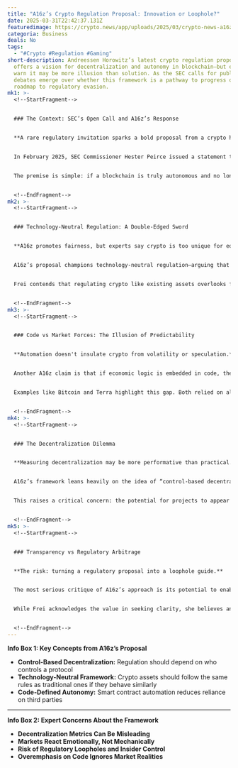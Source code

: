 ```yaml
---
title: "A16z’s Crypto Regulation Proposal: Innovation or Loophole?"
date: 2025-03-31T22:42:37.131Z
featuredimage: https://crypto.news/app/uploads/2025/03/crypto-news-a16z-option04-1380x820.webp
categoria: Business
deals: No
tags:
  - "#Crypto #Regulation #Gaming"
short-description: Andreessen Horowitz’s latest crypto regulation proposal
  offers a vision for decentralization and autonomy in blockchain—but experts
  warn it may be more illusion than solution. As the SEC calls for public input,
  debates emerge over whether this framework is a pathway to progress or a
  roadmap to regulatory evasion.
mk1: >-
  <!--StartFragment-->


  ### The Context: SEC’s Open Call and A16z’s Response


  **A rare regulatory invitation sparks a bold proposal from a crypto heavyweight.**


  In February 2025, SEC Commissioner Hester Peirce issued a statement titled “There Must Be Some Way Out of Here,” signaling a turning point in the crypto regulation debate. The SEC’s Request for Information aimed to solicit public feedback on whether and how crypto assets should be classified as securities. Just weeks later, A16z responded with a comprehensive proposal centered around “control-based decentralization.”


  The premise is simple: if a blockchain is truly autonomous and no longer controlled by a central group, then its tokens shouldn’t be considered securities. But simplicity doesn’t mean consensus. The crypto community remains divided on whether this model genuinely advances clarity—or cleverly sidesteps oversight.


  <!--EndFragment-->
mk2: >-
  <!--StartFragment-->


  ### Technology-Neutral Regulation: A Double-Edged Sword


  **A16z promotes fairness, but experts say crypto is too unique for equal treatment.**


  A16z’s proposal champions technology-neutral regulation—arguing that if a crypto asset acts like a traditional financial product, it should be regulated like one. Yet critics, including Alice Frei of Outset PR, caution that crypto’s distinct structure defies traditional comparisons. Blockchain introduces new economic behaviors, from decentralized governance to tokenized ownership models, that have no historical parallel.


  Frei contends that regulating crypto like existing assets overlooks fundamental innovations. Bitcoin’s digital scarcity, Ethereum’s smart contracts, and DeFi’s permissionless design all challenge the very categories that current regulations are built upon.


  <!--EndFragment-->
mk3: >-
  <!--StartFragment-->


  ### Code vs Market Forces: The Illusion of Predictability


  **Automation doesn't insulate crypto from volatility or speculation.**


  Another A16z claim is that if economic logic is embedded in code, the asset should be considered independent of human-driven effort—potentially exempting it from the Howey test. Frei disagrees. She argues that code may define mechanics, but market behavior is driven by sentiment, speculation, and macroeconomic variables.


  Examples like Bitcoin and Terra highlight this gap. Both relied on algorithmic designs, yet their prices fluctuated wildly due to external events. Terra’s algorithmic stablecoin model failed catastrophically when market confidence collapsed—proving that even the most automated systems are still vulnerable to human emotion.


  <!--EndFragment-->
mk4: >-
  <!--StartFragment-->


  ### The Decentralization Dilemma


  **Measuring decentralization may be more performative than practical.**


  A16z’s framework leans heavily on the idea of “control-based decentralization”—using operational metrics to determine whether a network qualifies as autonomous. But Frei cautions that real decentralization is not binary. Governance token distribution, protocol upgrades, and backend infrastructure often remain concentrated, even when surface-level indicators suggest openness.


  This raises a critical concern: the potential for projects to appear decentralized while retaining significant centralized control. Frei fears that without clear enforcement standards, the framework could be exploited by bad actors masking manipulation as autonomy.


  <!--EndFragment-->
mk5: >-
  <!--StartFragment-->


  ### Transparency vs Regulatory Arbitrage


  **The risk: turning a regulatory proposal into a loophole guide.**


  The most serious critique of A16z’s approach is its potential to enable regulatory arbitrage. Projects could temporarily decentralize—or simulate decentralization—just enough to pass a legal test, then reconsolidate power post-approval. Frei warns this could erode trust and hurt retail investors who assume protections are in place.


  While Frei acknowledges the value in seeking clarity, she believes any regulation must also account for crypto’s emotional and economic dynamics—not just its technical design.


  <!--EndFragment-->
---
```

<!--StartFragment-->

**Info Box 1: Key Concepts from A16z’s Proposal**

* **Control-Based Decentralization:** Regulation should depend on who controls a protocol
* **Technology-Neutral Framework:** Crypto assets should follow the same rules as traditional ones if they behave similarly
* **Code-Defined Autonomy:** Smart contract automation reduces reliance on third parties

- - -

**Info Box 2: Expert Concerns About the Framework**

* **Decentralization Metrics Can Be Misleading**
* **Markets React Emotionally, Not Mechanically**
* **Risk of Regulatory Loopholes and Insider Control**
* **Overemphasis on Code Ignores Market Realities**

<!--EndFragment-->